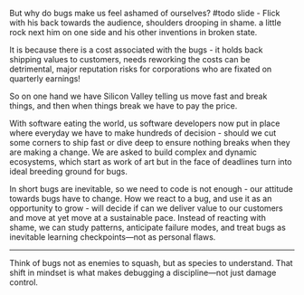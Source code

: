 But why do bugs make us feel ashamed of ourselves?
#todo slide - Flick with his back towards the audience, shoulders drooping in shame. a little rock next him on one side and his other inventions in broken state.

It is because there is a cost associated with the bugs - it holds back shipping values to customers, needs reworking the costs can be detrimental, major reputation risks for  corporations who are fixated on quarterly earnings!

So on one hand we have Silicon Valley telling us move fast and break things, and then when things break we have to pay the price.

With software eating the world, us software developers now put in place where everyday we have to make hundreds of decision - should we cut some corners to ship fast or dive deep to ensure nothing breaks when they are making a change. We are asked to build complex and dynamic ecosystems, which start as work of art but in the face of deadlines 
turn into ideal breeding ground for bugs.

In short bugs are inevitable, so we need to code is not enough - our attitude towards bugs have to change.
How we react to a bug, and use it as an opportunity to grow - will decide if can we deliver value to our customers and move at yet move at a sustainable pace.
Instead of reacting with shame, we can study patterns, anticipate failure modes, and treat bugs as inevitable learning checkpoints—not as personal flaws.

---
 

Think of bugs not as enemies to squash, but as species to understand. That shift in mindset is what makes debugging a discipline—not just damage control.